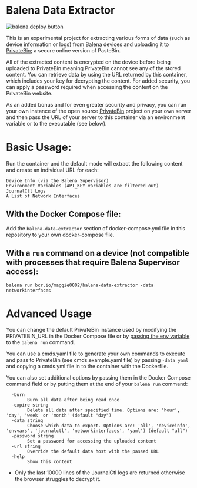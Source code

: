 # Balena Data Extractor

[![balena deploy button](https://www.balena.io/deploy.svg)](https://dashboard.balena-cloud.com/deploy?repoUrl=https://github.com/maggie0002/balena-data-extractor)

This is an experimental project for extracting various forms of data (such as device information or logs) from Balena devices and uploading it to [PrivateBin](https://privatebin.info/directory/); a secure online version of PasteBin. 

All of the extracted content is encrypted on the device before being uploaded to PrivateBin meaning PrivateBin cannot see any of the stored content. You can retrieve data by using the URL returned by this container, which includes your key for decrypting the content. For added security, you can apply a password required when accessing the content on the PrivateBin website.

As an added bonus and for even greater security and privacy, you can run your own instance of the open source [PrivateBin](https://privatebin.info/directory/) project on your own server and then pass the URL of your server to this container via an environment variable or to the executable (see below).

 
# Basic Usage:

Run the container and the default mode will extract the following content and create an individual URL for each:

```
Device Info (via the Balena Supervisor)
Environment Variables (API_KEY variables are filtered out)
JournalCtl Logs
A List of Network Interfaces
```

## With the Docker Compose file:

Add the `balena-data-extractor` section of docker-compose.yml file in this repository to your own docker-compose file.

## With a `run` command on a device (not compatible with processes that require Balena Supervisor access):

`balena run bcr.io/maggie0002/balena-data-extractor -data networkinterfaces`

# Advanced Usage

You can change the default PrivateBin instance used by modifying the PRIVATEBIN_URL in the Docker Compose file or by [passing the env variable](https://docs.docker.com/engine/reference/run/#env-environment-variables) to the `balena run` command.

You can use a cmds.yaml file to generate your own commands to execute and pass to PrivateBin (see cmds.example.yaml file) by passing `-data yaml` and copying a cmds.yml file in to the container with the Dockerfile.

You can also set additional options by passing them in the Docker Compose command field or by putting them at the end of your `balena run` command:

```
  -burn
        Burn all data after being read once
  -expire string
        Delete all data after specified time. Options are: 'hour', 'day', 'week' or 'month' (default "day")
  -data string
        Choose which data to export. Options are: 'all', 'deviceinfo', 'envvars', 'journalctl', 'networkinterfaces', 'yaml') (default "all")
  -password string
        Set a password for accessing the uploaded content
  -url string
        Override the default data host with the passed URL
  -help
        Show this content
```

* Only the last 10000 lines of the JournalCtl logs are returned otherwise the browser struggles to decrypt it. 
